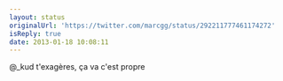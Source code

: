 ```yaml
---
layout: status
originalUrl: 'https://twitter.com/marcgg/status/292211777461174272'
isReply: true
date: 2013-01-18 10:08:11
---
```


@_kud t'exagères, ça va c'est propre
